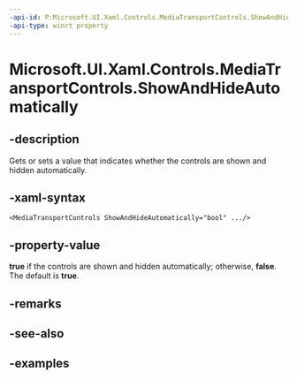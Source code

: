```yaml
---
-api-id: P:Microsoft.UI.Xaml.Controls.MediaTransportControls.ShowAndHideAutomatically
-api-type: winrt property
---
```


<!-- Property syntax.
public bool ShowAndHideAutomatically { get;  set; }
-->

# Microsoft.UI.Xaml.Controls.MediaTransportControls.ShowAndHideAutomatically

## -description

Gets or sets a value that indicates whether the controls are shown and hidden automatically.

## -xaml-syntax

```xaml
<MediaTransportControls ShowAndHideAutomatically="bool" .../>
```

## -property-value

**true** if the controls are shown and hidden automatically; otherwise, **false**. The default is **true**.

## -remarks

## -see-also

## -examples

